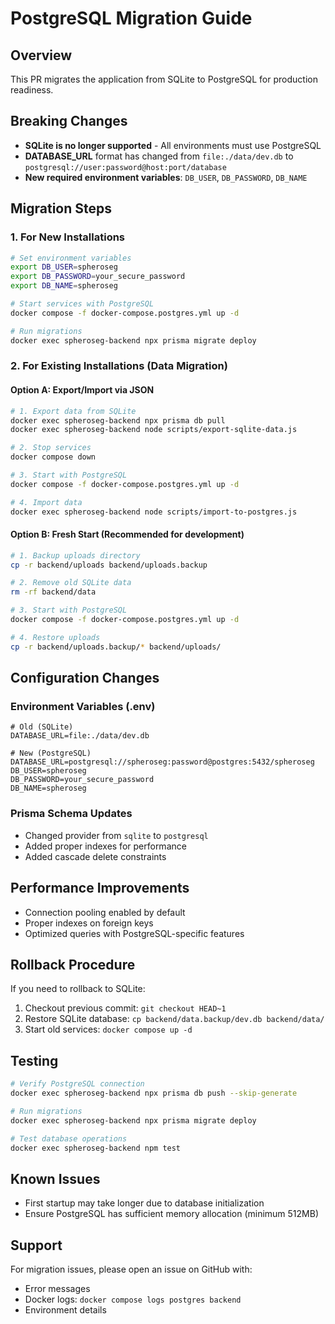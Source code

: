# PostgreSQL Migration Guide

## Overview

This PR migrates the application from SQLite to PostgreSQL for production readiness.

## Breaking Changes

- **SQLite is no longer supported** - All environments must use PostgreSQL
- **DATABASE_URL** format has changed from `file:./data/dev.db` to `postgresql://user:password@host:port/database`
- **New required environment variables**: `DB_USER`, `DB_PASSWORD`, `DB_NAME`

## Migration Steps

### 1. For New Installations

```bash
# Set environment variables
export DB_USER=spheroseg
export DB_PASSWORD=your_secure_password
export DB_NAME=spheroseg

# Start services with PostgreSQL
docker compose -f docker-compose.postgres.yml up -d

# Run migrations
docker exec spheroseg-backend npx prisma migrate deploy
```

### 2. For Existing Installations (Data Migration)

#### Option A: Export/Import via JSON

```bash
# 1. Export data from SQLite
docker exec spheroseg-backend npx prisma db pull
docker exec spheroseg-backend node scripts/export-sqlite-data.js

# 2. Stop services
docker compose down

# 3. Start with PostgreSQL
docker compose -f docker-compose.postgres.yml up -d

# 4. Import data
docker exec spheroseg-backend node scripts/import-to-postgres.js
```

#### Option B: Fresh Start (Recommended for development)

```bash
# 1. Backup uploads directory
cp -r backend/uploads backend/uploads.backup

# 2. Remove old SQLite data
rm -rf backend/data

# 3. Start with PostgreSQL
docker compose -f docker-compose.postgres.yml up -d

# 4. Restore uploads
cp -r backend/uploads.backup/* backend/uploads/
```

## Configuration Changes

### Environment Variables (.env)

```env
# Old (SQLite)
DATABASE_URL=file:./data/dev.db

# New (PostgreSQL)
DATABASE_URL=postgresql://spheroseg:password@postgres:5432/spheroseg
DB_USER=spheroseg
DB_PASSWORD=your_secure_password
DB_NAME=spheroseg
```

### Prisma Schema Updates

- Changed provider from `sqlite` to `postgresql`
- Added proper indexes for performance
- Added cascade delete constraints

## Performance Improvements

- Connection pooling enabled by default
- Proper indexes on foreign keys
- Optimized queries with PostgreSQL-specific features

## Rollback Procedure

If you need to rollback to SQLite:

1. Checkout previous commit: `git checkout HEAD~1`
2. Restore SQLite database: `cp backend/data.backup/dev.db backend/data/`
3. Start old services: `docker compose up -d`

## Testing

```bash
# Verify PostgreSQL connection
docker exec spheroseg-backend npx prisma db push --skip-generate

# Run migrations
docker exec spheroseg-backend npx prisma migrate deploy

# Test database operations
docker exec spheroseg-backend npm test
```

## Known Issues

- First startup may take longer due to database initialization
- Ensure PostgreSQL has sufficient memory allocation (minimum 512MB)

## Support

For migration issues, please open an issue on GitHub with:

- Error messages
- Docker logs: `docker compose logs postgres backend`
- Environment details

